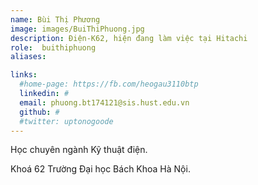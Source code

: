 ```yaml
---
name: Bùi Thị Phương
image: images/BuiThiPhuong.jpg
description: Điện-K62, hiện đang làm việc tại Hitachi
role:  buithiphuong
aliases:

links:
  #home-page: https://fb.com/heogau3110btp
  linkedin: #
  email: phuong.bt174121@sis.hust.edu.vn
  github: #
  #twitter: uptonogoode
---
```


Học chuyên ngành Kỹ thuật điện.

Khoá 62 Trường Đại học Bách Khoa Hà Nội.
